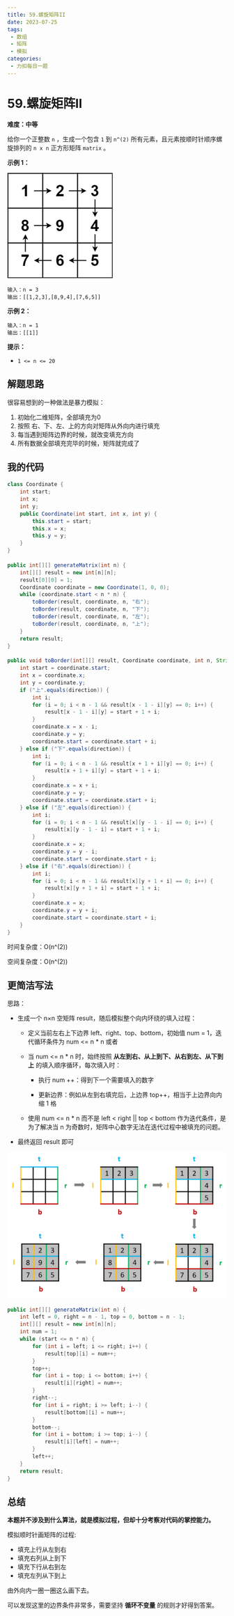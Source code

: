 ```yaml
---
title: 59.螺旋矩阵II
date: 2023-07-25
tags: 
 - 数组
 - 矩阵
 - 模拟
categories:
 - 力扣每日一题
---
```


# 59.螺旋矩阵Ⅱ

**难度：中等**

给你一个正整数 `n` ，生成一个包含 `1` 到 `n^(2)` 所有元素，且元素按顺时针顺序螺旋排列的 `n x n` 正方形矩阵 `matrix` 。

**示例 1：**

![img](./assets/spiraln.jpg)

```
输入：n = 3
输出：[[1,2,3],[8,9,4],[7,6,5]]
```

**示例 2：**

```
输入：n = 1
输出：[[1]]
```

**提示：**

- `1 <= n <= 20`

## 解题思路

很容易想到的一种做法是暴力模拟：

1. 初始化二维矩阵，全部填充为0
2. 按照 右、下、左、上的方向对矩阵从外向内进行填充
3. 每当遇到矩阵边界的时候，就改变填充方向
4. 所有数据全部填充完毕的时候，矩阵就完成了

## 我的代码

```java
class Coordinate {
    int start;
    int x;
    int y;
    public Coordinate(int start, int x, int y) {
        this.start = start;
        this.x = x;
        this.y = y;
    }
}

public int[][] generateMatrix(int n) {
    int[][] result = new int[n][n];
    result[0][0] = 1;
    Coordinate coordinate = new Coordinate(1, 0, 0);
    while (coordinate.start < n * n) {
        toBorder(result, coordinate, n, "右");
        toBorder(result, coordinate, n, "下");
        toBorder(result, coordinate, n, "左");
        toBorder(result, coordinate, n, "上");
    }
    return result;
}

public void toBorder(int[][] result, Coordinate coordinate, int n, String direction) {
    int start = coordinate.start;
    int x = coordinate.x;
    int y = coordinate.y;
    if ("上".equals(direction)) {
        int i;
        for (i = 0; i < n - 1 && result[x - 1 - i][y] == 0; i++) {
            result[x - 1 - i][y] = start + 1 + i;
        }
        coordinate.x = x - i;
        coordinate.y = y;
        coordinate.start = coordinate.start + i;
    } else if ("下".equals(direction)) {
        int i;
        for (i = 0; i < n - 1 && result[x + 1 + i][y] == 0; i++) {
            result[x + 1 + i][y] = start + 1 + i;
        }
        coordinate.x = x + i;
        coordinate.y = y;
        coordinate.start = coordinate.start + i;
    } else if ("左".equals(direction)) {
        int i;
        for (i = 0; i < n - 1 && result[x][y - 1 - i] == 0; i++) {
            result[x][y - 1 - i] = start + 1 + i;
        }
        coordinate.x = x;
        coordinate.y = y - i;
        coordinate.start = coordinate.start + i;
    } else if ("右".equals(direction)) {
        int i;
        for (i = 0; i < n - 1 && result[x][y + 1 + i] == 0; i++) {
            result[x][y + 1 + i] = start + 1 + i;
        }
        coordinate.x = x;
        coordinate.y = y + i;
        coordinate.start = coordinate.start + i;
    }
}
```

时间复杂度：O(n^(2))

空间复杂度：O(n^(2))

## 更简洁写法

思路：

- 生成一个 n×n 空矩阵 result，随后模拟整个向内环绕的填入过程：

  - 定义当前左右上下边界 left、right、top、bottom，初始值 num = 1，迭代循环条件为 num <= n * n 或者

  - 当 num <= n * n 时，始终按照 **从左到右、从上到下、从右到左、从下到上** 的填入顺序循环，每次填入时：

    - 执行 num ++：得到下一个需要填入的数字

    - 更新边界：例如从左到右填完后，上边界 top++，相当于上边界向内缩 1 格

  - 使用 num <= n * n 而不是 left < right || top < bottom 作为迭代条件，是为了解决当 n 为奇数时，矩阵中心数字无法在迭代过程中被填充的问题。

- 最终返回 result 即可

<img src="./assets/ccff416fa39887c938d36fec8e490e1861813d3bba7836eda941426f13420759-Picture1.png" alt="Picture1.png" style="zoom: 50%;" />

```java
public int[][] generateMatrix(int n) {
    int left = 0, right = n - 1, top = 0, bottom = n - 1;
    int[][] result = new int[n][n];
    int num = 1;
    while (start <= n * n) {
        for (int i = left; i <= right; i++) {
            result[top][i] = num++;
        }
        top++;
        for (int i = top; i <= bottom; i++) {
            result[i][right] = num++;
        }
        right--;
        for (int i = right; i >= left; i--) {
            result[bottom][i] = num++;
        }
        bottom--;
        for (int i = bottom; i >= top; i--) {
            result[i][left] = num++;
        }
        left++;
    }
    return result;
}
```

## 总结

**本题并不涉及到什么算法，就是模拟过程，但却十分考察对代码的掌控能力。**

模拟顺时针画矩阵的过程:

- 填充上行从左到右
- 填充右列从上到下
- 填充下行从右到左
- 填充左列从下到上

由外向内一圈一圈这么画下去。

可以发现这里的边界条件非常多，需要坚持 **循环不变量** 的规则才好得到答案。
